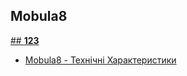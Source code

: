 ## **Mobula8**

[## **123**](specifications.md)

- [Mobula8 - Технічні Характеристики](specifications.md)
